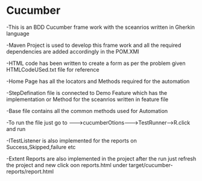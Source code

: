 # Cucumber

-This is an BDD Cucumber frame work  with the sceanrios written in Gherkin language

-Maven Project is used to develop this frame work and all the required dependencies are added accordingly in the POM.XMl

-HTML code has been written to create a form as per the problem given HTMLCodeUSed.txt file for reference

-Home Page has all the locators and Methods required for the automation

-StepDefination file is connected to Demo Feature which has the implementation or Method for the sceanrios written in feature file

-Base file contains all the common methods used for Automation

-To run  the file just go to --->cucumberOtions--->TestRunner-->R.click and run

-ITestListener is also implemented for the reports on Success,Skipped,failure etc

-Extent Reports are also implemented in the project after the run just refresh the project and new click oon reports.html under target/cucumber-reports/report.html


